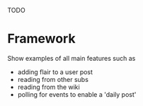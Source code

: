 TODO

# Framework

Show examples of all main features such as

- adding flair to a user post
- reading from other subs
- reading from the wiki
- polling for events to enable a 'daily post'
